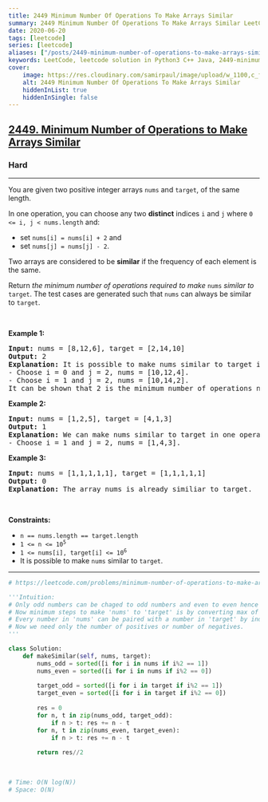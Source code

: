 ```yaml
---
title: 2449 Minimum Number Of Operations To Make Arrays Similar
summary: 2449 Minimum Number Of Operations To Make Arrays Similar LeetCode Solution Explained
date: 2020-06-20
tags: [leetcode]
series: [leetcode]
aliases: ["/posts/2449-minimum-number-of-operations-to-make-arrays-similar", "/blog/posts/2449-minimum-number-of-operations-to-make-arrays-similar", "/2449-minimum-number-of-operations-to-make-arrays-similar"]
keywords: LeetCode, leetcode solution in Python3 C++ Java, 2449-minimum-number-of-operations-to-make-arrays-similar solution
cover:
    image: https://res.cloudinary.com/samirpaul/image/upload/w_1100,c_fit,co_rgb:FFFFFF,l_text:Arial_70_bold:2449 Minimum Number Of Operations To Make Arrays Similar/problem-solving.webp
    alt: 2449 Minimum Number Of Operations To Make Arrays Similar
    hiddenInList: true
    hiddenInSingle: false
---
```



<h2><a href="https://leetcode.com/problems/minimum-number-of-operations-to-make-arrays-similar/">2449. Minimum Number of Operations to Make Arrays Similar</a></h2><h3>Hard</h3><hr><div><p>You are given two positive integer arrays <code>nums</code> and <code>target</code>, of the same length.</p>

<p>In one operation, you can choose any two <strong>distinct</strong> indices <code>i</code> and <code>j</code> where <code>0 &lt;= i, j &lt; nums.length</code> and:</p>

<ul>
	<li>set <code>nums[i] = nums[i] + 2</code> and</li>
	<li>set <code>nums[j] = nums[j] - 2</code>.</li>
</ul>

<p>Two arrays are considered to be <strong>similar</strong> if the frequency of each element is the same.</p>

<p>Return <em>the minimum number of operations required to make </em><code>nums</code><em> similar to </em><code>target</code>. The test cases are generated such that <code>nums</code> can always be similar to <code>target</code>.</p>

<p>&nbsp;</p>
<p><strong class="example">Example 1:</strong></p>

<pre><strong>Input:</strong> nums = [8,12,6], target = [2,14,10]
<strong>Output:</strong> 2
<strong>Explanation:</strong> It is possible to make nums similar to target in two operations:
- Choose i = 0 and j = 2, nums = [10,12,4].
- Choose i = 1 and j = 2, nums = [10,14,2].
It can be shown that 2 is the minimum number of operations needed.
</pre>

<p><strong class="example">Example 2:</strong></p>

<pre><strong>Input:</strong> nums = [1,2,5], target = [4,1,3]
<strong>Output:</strong> 1
<strong>Explanation:</strong> We can make nums similar to target in one operation:
- Choose i = 1 and j = 2, nums = [1,4,3].
</pre>

<p><strong class="example">Example 3:</strong></p>

<pre><strong>Input:</strong> nums = [1,1,1,1,1], target = [1,1,1,1,1]
<strong>Output:</strong> 0
<strong>Explanation:</strong> The array nums is already similiar to target.
</pre>

<p>&nbsp;</p>
<p><strong>Constraints:</strong></p>

<ul>
	<li><code>n == nums.length == target.length</code></li>
	<li><code>1 &lt;= n &lt;= 10<sup>5</sup></code></li>
	<li><code>1 &lt;= nums[i], target[i] &lt;= 10<sup>6</sup></code></li>
	<li>It is possible to make <code>nums</code> similar to <code>target</code>.</li>
</ul>
</div>

---




```python
# https://leetcode.com/problems/minimum-number-of-operations-to-make-arrays-similar/

'''Intuition:
# Only odd numbers can be chaged to odd numbers and even to even hence separate them.
# Now minimum steps to make 'nums' to 'target' is by converting max of 'nums' to max of 'target'.
# Every number in 'nums' can be paired with a number in 'target' by index hence sorting.
# Now we need only the number of positives or number of negatives.
'''

class Solution:
    def makeSimilar(self, nums, target):
        nums_odd = sorted([i for i in nums if i%2 == 1])
        nums_even = sorted([i for i in nums if i%2 == 0])
        
        target_odd = sorted([i for i in target if i%2 == 1])
        target_even = sorted([i for i in target if i%2 == 0])
        
        res = 0
        for n, t in zip(nums_odd, target_odd):
            if n > t: res += n - t
        for n, t in zip(nums_even, target_even):
            if n > t: res += n - t
        
        return res//2
    
    
    
# Time: O(N log(N))
# Space: O(N)
```
